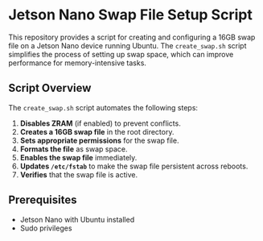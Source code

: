 # Jetson Nano Swap File Setup Script

This repository provides a script for creating and configuring a 16GB swap file on a Jetson Nano device running Ubuntu. The `create_swap.sh` script simplifies the process of setting up swap space, which can improve performance for memory-intensive tasks.

## Script Overview

The `create_swap.sh` script automates the following steps:

1. **Disables ZRAM** (if enabled) to prevent conflicts.
2. **Creates a 16GB swap file** in the root directory.
3. **Sets appropriate permissions** for the swap file.
4. **Formats the file** as swap space.
5. **Enables the swap file** immediately.
6. **Updates `/etc/fstab`** to make the swap file persistent across reboots.
7. **Verifies** that the swap file is active.

## Prerequisites

- Jetson Nano with Ubuntu installed
- Sudo privileges
